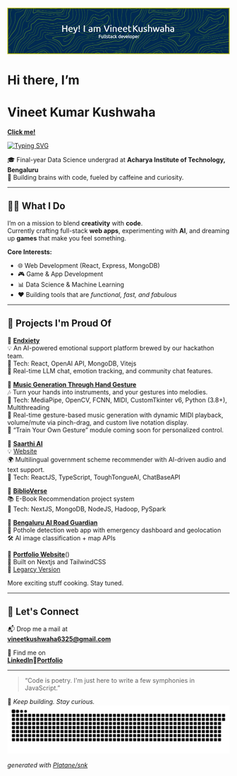 ![Header](./header.png)

# Hi there, I’m  
# **Vineet Kumar Kushwaha** 
[**Click me!**](https://vineetnotfound.vercel.app/)

[![Typing SVG](https://readme-typing-svg.demolab.com?font=Major+Mono+Display&size=22&duration=3000&pause=800&color=00ADB5&center=true&vCenter=true&multiline=false&width=1000&lines=🚀+Web+Developer;🧠+Aspiring+Data+Scientist;🎨+UI%2FUX+Design+Tinkerer;☕+Fueled+by+Caffeine+%26+Code)](https://github.com/vineet-k09)

🎓 Final-year Data Science undergrad at **Acharya Institute of Technology, Bengaluru**  
🧠 Building brains with code, fueled by caffeine and curiosity.

---

## 👨‍💻 What I Do

I’m on a mission to blend **creativity** with **code**.  
Currently crafting full-stack **web apps**, experimenting with **AI**, and dreaming up **games** that make you feel something.

**Core Interests:**
- 🌐 Web Development (React, Express, MongoDB)
- 🎮 Game & App Development
- 📊 Data Science & Machine Learning  
- ❤️ Building tools that are *functional, fast, and fabulous*

---

## 🚀 Projects I'm Proud Of
🔹 [**Endxiety**](https://github.com/vineet-k09/Endxiety) <br>
💡 An AI-powered emotional support platform brewed by our hackathon team. <br>
🧠 Tech: React, OpenAI API, MongoDB, Vitejs <br>
🎯 Real-time LLM chat, emotion tracking, and community chat features. <br>


🔹 [**Music Generation Through Hand Gesture**](https://github.com/shyamkrishnabnair/hand-gesture-recognition-mediapipe-main) <br>
🎶 Turn your hands into instruments, and your gestures into melodies. <br>
🧠 Tech: MediaPipe, OpenCV, FCNN, MIDI, CustomTkinter v6, Python (3.8+), Multithreading <br>
🎹 Real-time gesture-based music generation with dynamic MIDI playback, volume/mute via pinch-drag, and custom live notation display. <br>
🚀 “Train Your Own Gesture” module coming soon for personalized control. <br>

🔹 [**Saarthi AI**](https://github.com/vineet-k09/saarthi-ai) <br>
💡 [Website](https://saarthi-ai-one.vercel.app/) <br>
🌍 Multilingual government scheme recommender with AI-driven audio and text support. <br>
📢 Tech: ReactJS, TypeScript, ToughTongueAI, ChatBaseAPI <br>

🔹 [**BiblioVerse**](https://github.com/vineet-k09/E-Book-Recommendation) <br>
📚 E-Book Recommendation project system <br>
🧠 Tech: NextJS, MongoDB, NodeJS, Hadoop, PySpark <br>

🔹 [**Bengaluru AI Road Guardian**](https://github.com/vineet-k09/potholeaAnalytics) <br>
📍 Pothole detection web app with emergency dashboard and geolocation <br>
🛠️ AI image classification + map APIs  <br>

🔹 [**Portfolio Website**](https://vineetnotfound.vercel.app/)() <br>
🎨 Built on Nextjs and TailwindCSS <br>
📍 [Legarcy Version](https://vineet-k09.github.io/indexOLD.html) <br>

More exciting stuff cooking. Stay tuned.

---

## 💬 Let's Connect

📬 Drop me a mail at  
**[vineetkushwaha6325@gmail.com](mailto:vineetkushwaha6325@gmail.com)**  

🔗 Find me on  
[**LinkedIn**](https://www.linkedin.com/in/vineet-kushwaha-2666b5257/)🔹[**Portfolio**](https://vineetnotfound.vercel.app/)  

---

> “Code is poetry. I'm just here to write a few symphonies in JavaScript.”

🧿 *Keep building. Stay curious.*  
<picture>
  <source media="(prefers-color-scheme: dark)" srcset="https://github.com/vineet-k09/vineet-k09/blob/output/github-contribution-grid-snake-dark.svg">
  <source media="(prefers-color-scheme: light)" srcset="https://github.com/vineet-k09/vineet-k09/blob/output/github-contribution-grid-snake.svg">
  <img alt="github contribution grid snake animation" src="https://github.com/vineet-k09/vineet-k09/blob/output/github-contribution-grid-snake-dark.svg">
</picture> 

_generated with [Platane/snk](https://github.com/Platane/snk)_
